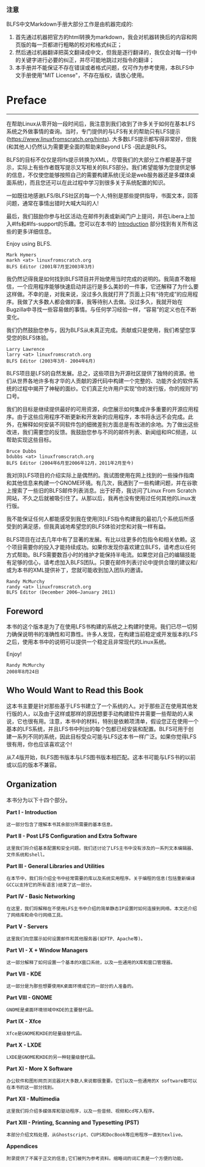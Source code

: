 
### 注意

BLFS中文Markdown手册大部分工作是由机器完成的:

1. 首先通过机器把官方的html转换为markdown，我会对机器转换后的内容和网页版的每一页都进行粗略的校对和格式纠正；
2. 然后通过机器翻译把英文翻译成中文，但我是逐行翻译的，我仅会对每一行中的关键字进行必要的纠正，并尽可能地跳过对指令的翻译；
3. 本手册并不能保证不存在错误或者格式问题，仅可作为参考使用，本BLFS中文手册使用"MIT License"，不存在版权，请放心使用。


# Preface
--------

在帮助Linux从零开始一段时间后，我注意到我们收到了许多关于如何在基本LFS系统之外做事情的查询。当时，专门提供的与LFS有关的帮助只有LFS提示 (https://www.linuxfromscratch.org/hints). 大多数LFS提示都写得非常好，但我(和其他人)仍然认为需要更全面的帮助来Beyond LFS -因此是BLFS。

BLFS的目标不仅仅是将lfs提示转换为XML，尽管我们的大部分工作都是基于提示，实际上有些作者既写提示又写相关的BLFS部分。我们希望能够为您提供足够的信息，不仅使您能够按照自己的需要构建系统(无论是web服务器还是多媒体桌面系统)，而且您还可以在此过程中学习到很多关于系统配置的知识。

一如既往地感谢LFS/BLFS社区的每一个人;特别是那些提供指导，书面文本，回答问题，通常在事情出错时大喊大叫的人!

最后，我们鼓励你参与社区活动;在邮件列表或新闻门户上提问，并在Libera上加入#lfs和#lfs-support的乐趣。您可以在本书的 [Introduction](1.Welcome_to_blfs.md) 部分找到有关所有这些的更多详细信息。

Enjoy using BLFS.

    Mark Hymers
    markh <at> linuxfromscratch.org
    BLFS Editor (2001年7月至2003年3月)

我仍然记得我是如何找到BLFS项目并开始使用当时完成的说明的。我简直不敢相信，一个应用程序能够快速启动并运行是多么美妙的一件事，它还解释了为什么要这样做。不幸的是，对我来说，没过多久我就打开了页面上只有“待完成”的应用程序。我做了大多数人都会做的事，我等待别人去做。没过多久，我就开始在Bugzilla中寻找一些容易做的事情。与任何学习经验一样，“容易”的定义也在不断变化。

我们仍然鼓励您参与，因为BLFS从未真正完成。贡献或只是使用，我们希望您享受您的BLFS体验。

    Larry Lawrence
    larry <at> linuxfromscratch.org
    BLFS Editor (2003年3月- 2004年6月)

BLFS项目是LFS的自然发展。总之，这些项目为开源社区提供了独特的资源。他们从世界各地许多有才华的人贡献的源代码中构建一个完整的、功能齐全的软件系统的过程中揭开了神秘的面纱。它们真正允许用户实现“你的发行版，你的规则”的口号。

我们的目标是继续提供最好的可用资源，向您展示如何集成许多重要的开源应用程序。由于这些应用程序不断更新和开发新的应用程序，本书将永远不会完成。此外，在解释如何安装不同软件包的细微差别方面总是有改进的余地。为了做出这些改进，我们需要您的反馈。我鼓励您参与不同的邮件列表、新闻组和IRC频道，以帮助实现这些目标。

    Bruce Dubbs
    bdubbs <at> linuxfromscratch.org
    BLFS Editor (2004年6月至2006年12月，2011年2月至今)

我对[B]LFS项目的介绍实际上是偶然的。我试图使用在网上找到的一些操作指南和其他信息来构建一个GNOME环境。有几次，我遇到了一些构建问题，并在谷歌上搜索了一些旧的BLFS邮件列表消息。出于好奇，我访问了Linux From Scratch网站，不久之后就被吸引住了。从那以后，我再也没有使用过任何其他的Linux发行版。

我不能保证任何人都能感受到我在使用[B]LFS指令构建我的最初几个系统后所感受到的满足感，但我真诚地希望您的BLFS体验对您和对我一样有益。

BLFS项目在过去几年中有了显著的发展。有比以往更多的包指令和相关依赖。这个项目需要你的投入才能持续成功。如果你发现你喜欢建立BLFS，请考虑以任何方式帮助。BLFS需要数百小时的维护才能保持半电流。如果您对自己的编辑技能有足够的信心，请考虑加入BLFS团队。只要在邮件列表讨论中提供合理的建议和/或为本书的XML提供补丁，您就可能收到加入团队的邀请。

    Randy McMurchy
    randy <at> linuxfromscratch.org
    BLFS Editor (December 2006–January 2011)


## Foreword

本书的这个版本是为了在使用LFS书构建的系统之上构建时使用。我们已尽一切努力确保说明书的准确性和可靠性。许多人发现，在构建当前稳定或开发版本的LFS之后，使用本书中的说明可以提供一个稳定且非常现代的Linux系统。

Enjoy!

    Randy McMurchy
    2008年8月24日


## Who Would Want to Read this Book

这本书主要是针对那些基于LFS书建立了一个系统的人。对于那些正在使用其他发行版的人，以及由于这样或那样的原因想要手动构建软件并需要一些帮助的人来说，它也很有用。注意，本书中的材料，特别是依赖项清单，假设您正在使用一个基本的LFS系统，并且LFS书中列出的每个包都已经安装和配置。BLFS可用于创建一系列不同的系统，因此目标受众可能与LFS这本书一样广泛。如果你觉得LFS很有用，你也应该喜欢这个!

从7.4版开始，BLFS图书版本与LFS图书版本相匹配。这本书可能与LFS书的以前或以后的版本不兼容。


## Organization

本书分为以下十四个部分。

**Part I - Introduction**

    这一部分包含了理解本书其余部分所需要的基本信息。

**Part II - Post LFS Configuration and Extra Software**

    这里我们将介绍基本配置和安全问题。我们还讨论了LFS主书中没有涉及的一系列文本编辑器、文件系统和shell。

**Part III - General Libraries and Utilities**

    在本节中，我们将介绍全书中经常需要的库以及系统实用程序。关于编程的信息(包括重新编译GCC以支持它的所有语言)结束了这一部分。

**Part IV - Basic Networking**

    在这里，我们将解释在不使用LFS主书中介绍的简单静态IP设置时如何连接到网络。本文还介绍了网络库和命令行网络工具。

**Part V - Servers**

    这里我们向您展示如何设置邮件和其他服务器(如FTP、Apache等)。

**Part VI - X + Window Managers**

    这一部分解释了如何设置一个基本的X窗口系统，以及一些通用的X库和窗口管理器。

**Part VII - KDE**

    这一部分是为那些想要使用K桌面环境或它的一部分的人准备的。

**Part VIII - GNOME**

    GNOME是桌面环境领域中KDE的主要替代品。

**Part IX - Xfce**

    Xfce是GNOME和KDE的轻量级替代品。

**Part X - LXDE**

    LXDE是GNOME和KDE的另一种轻量级替代品。

**Part XI - More X Software**

    办公软件和图形网页浏览器对大多数人来说都很重要。它们以及一些通用的X software都可以在本书的这一部分找到。

**Part XII - Multimedia**

    这里我们将介绍多媒体库和驱动程序，以及一些音频、视频和cd写入程序。

**Part XIII - Printing, Scanning and Typesetting (PST)**

    本部分介绍文档处理，从Ghostscript、CUPS和DocBook等应用程序一直到texlive。

**Appendices**

    附录提供了不属于正文的信息;它们被列为参考资料。缩略词的词汇表是一个方便的功能。
